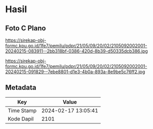 # Hasil

## Foto C Plano

https://sirekap-obj-formc.kpu.go.id/1fe7/pemilu/pdpr/21/05/09/20/02/2105092002001-20240215-083911--2bb318bf-0386-420d-8b39-d50335dcb386.jpg

https://sirekap-obj-formc.kpu.go.id/1fe7/pemilu/pdpr/21/05/09/20/02/2105092002001-20240215-091829--7ebe8801-d1e3-4b0a-893a-8e9be5c76ff2.jpg


## Metadata

| Key        | Value               |
| ---------- | ------------------- |
| Time Stamp | 2024-02-17 13:05:41 |
| Kode Dapil | 2101                |




